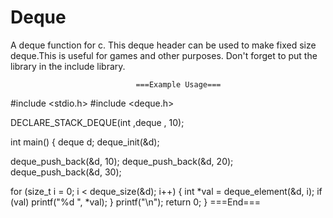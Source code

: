 # Deque
A deque function for c. This deque header can be used to make fixed size deque.This is useful for games and other purposes. Don't forget to put the library in the include library. 

                                ===Example Usage===
#include <stdio.h>
#include <deque.h>

DECLARE_STACK_DEQUE(int ,deque , 10);

int main() {
deque d;
deque_init(&d);

deque_push_back(&d, 10);
deque_push_back(&d, 20);
deque_push_back(&d, 30);

for (size_t i = 0; i < deque_size(&d); i++) {
    int *val = deque_element(&d, i);
    if (val) printf("%d ", *val);
}
printf("\n");
   return 0;
}
                                  ===End===
